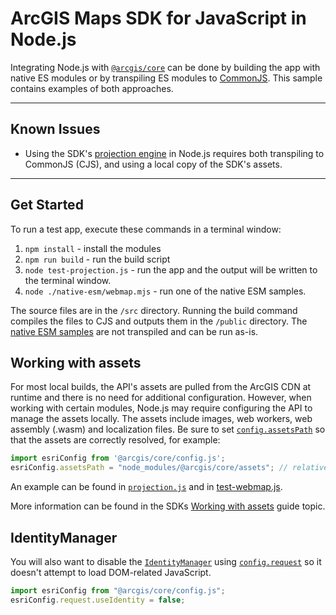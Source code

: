 # ArcGIS Maps SDK for JavaScript in Node.js

Integrating Node.js with [`@arcgis/core`](https://www.npmjs.com/package/@arcgis/core) can be done by building the app with native ES modules or by transpiling ES modules to [CommonJS](https://rollupjs.org/configuration-options/#output-format). This sample contains examples of both approaches.

---
## Known Issues

* Using the SDK's [projection engine](https://developers.arcgis.com/javascript/latest/api-reference/esri-geometry-projection.html) in Node.js requires both transpiling to CommonJS (CJS), and using a local copy of the SDK's assets.

---

## Get Started

To run a test app, execute these commands in a terminal window:
1. `npm install` - install the modules
2. `npm run build` - run the build script
3. `node test-projection.js` - run the app and the output will be written to the terminal window.
4. `node ./native-esm/webmap.mjs` - run one of the native ESM samples.

The source files are in the `/src` directory. Running the build command compiles the files to CJS and outputs them in the  `/public` directory. The [native ESM samples](./native-esm) are not transpiled and can be run as-is.

## Working with assets

For most local builds, the API's assets are pulled from the ArcGIS CDN at runtime and there is no need for additional configuration. However, when working with certain modules, Node.js may require configuring the API to manage the assets locally. The assets include images, web workers, web assembly (.wasm) and localization files. Be sure to set [`config.assetsPath`](https://developers.arcgis.com/javascript/latest/api-reference/esri-config.html#assetsPath) so that the assets are correctly resolved, for example:

```js
import esriConfig from '@arcgis/core/config.js';
esriConfig.assetsPath = "node_modules/@arcgis/core/assets"; // relative to when running in root
```

An example can be found in [`projection.js`](https://github.com/Esri/jsapi-resources/blob/master/esm-samples/jsapi-node/src/projection.js#L6) and in [test-webmap.js](https://github.com/Esri/jsapi-resources/blob/master/esm-samples/jsapi-node/test-webmap.js#L4-L5).

More information can be found in the SDKs [Working with assets](https://developers.arcgis.com/javascript/latest/es-modules/#working-with-assets) guide topic.

## IdentityManager

You will also want to disable the [`IdentityManager`](https://developers.arcgis.com/javascript/latest/api-reference/esri-identity-IdentityManager.html) using [`config.request`](https://developers.arcgis.com/javascript/latest/api-reference/esri-config.html#request) so it doesn't attempt to load DOM-related JavaScript.

```js
import esriConfig from "@arcgis/core/config.js";
esriConfig.request.useIdentity = false;
```
